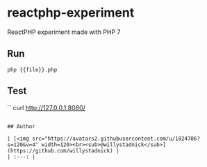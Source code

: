 # reactphp-experiment

ReactPHP experiment made with PHP 7

## Run

```
php {{file}}.php
```

## Test

``
curl http://127.0.0.1:8080/
```

## Author

| [<img src="https://avatars2.githubusercontent.com/u/1824706?s=120&v=4" width=120><br><sub>@willystadnick</sub>](https://github.com/willystadnick) |
| :---: |
